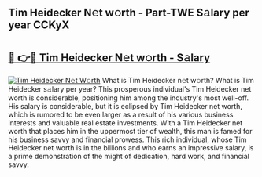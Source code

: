 ## Tim Heidecker N𝚎t w𝚘rth - Part-TWE S𝚊lary per year CCKyX

# <h2><a href="http://gc3q9y.nevu.top/?p=Tim+Heidecker">🔗 👉🔴 Tim Heidecker N𝚎t w𝚘rth - S𝚊lary</a></h2>

[![Tim Heidecker N𝚎t W𝚘rth](https://i.imgur.com/Oavwk0R.jpeg)](http://gc3q9y.nevu.top/?p=Tim+Heidecker)
What is Tim Heidecker n𝚎t w𝚘rth? What is Tim Heidecker s𝚊lary per year?
This prosperous individual's Tim Heidecker net worth is considerable, positioning him among the industry's most well-off. His salary is considerable, but it is eclipsed by Tim Heidecker net worth, which is rumored to be even larger as a result of his various business interests and valuable real estate investments. With a Tim Heidecker net worth that places him in the uppermost tier of wealth, this man is famed for his business savvy and financial prowess. This rich individual, whose Tim Heidecker net worth is in the billions and who earns an impressive salary, is a prime demonstration of the might of dedication, hard work, and financial savvy.
